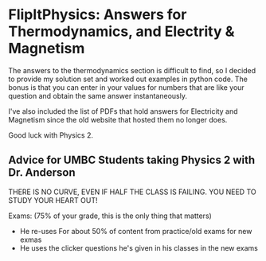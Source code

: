 # FlipItPhysics: Answers for Thermodynamics, and Electrity & Magnetism

The answers to the thermodynamics section is difficult to
find, so I decided to provide my solution set and worked out
examples in python code. The bonus is that you can enter in
your values for numbers that are like your question and
obtain the same answer instantaneously. 

I've also included the list of PDFs that hold answers for 
Electricity and Magnetism since the old website that hosted 
them no longer does.

Good luck with Physics 2.

## Advice for UMBC Students taking Physics 2 with Dr. Anderson

THERE IS NO CURVE, EVEN IF HALF THE CLASS IS FAILING.
YOU NEED TO STUDY YOUR HEART OUT!

Exams: (75% of your grade, this is the only thing that matters)

* He re-uses For about 50% of content from practice/old exams for new exmas
* He uses the clicker questions he's given in his classes in the new exams